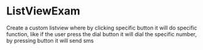 # ListViewExam
Create a custom listview where by clicking specific button it will do specific function, 
like if the user press the dial button it will dial the specific number, by pressing button it will
send sms
